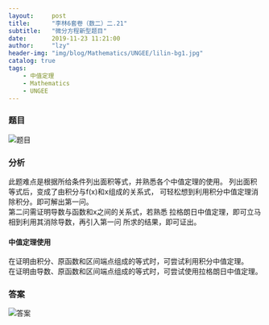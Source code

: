 ```yaml
---
layout:     post
title:      "李林6套卷（数二）二.21"
subtitle:   "微分方程新型题目"
date:       2019-11-23 11:21:00
author:     "lzy"
header-img: "img/blog/Mathematics/UNGEE/lilin-bg1.jpg"
catalog: true
tags:
    - 中值定理
    - Mathematics
    - UNGEE
---
```


### 题目
![题目](https://lzy-lvjerry.github.io/img/blog/Mathematics/UNGEE/2019-11-23-lilin1.2.21q.jpg)

### 分析
此题难点是根据所给条件列出面积等式，并熟悉各个中值定理的使用。
列出面积等式后，变成了由积分与f(x)和x组成的关系式，
可轻松想到利用积分中值定理消除积分。即可解出第一问。
<br>第二问需证明导数与函数和x之间的关系式，若熟悉
拉格朗日中值定理，即可立马相到利用其消除导数，再引入第一问
所求的结果，即可证出。
#### 中值定理使用
在证明由积分、原函数和区间端点组成的等式时，可尝试利用积分中值定理。
<br>在证明由导数、原函数和区间端点组成的等式时，可尝试使用拉格朗日中值定理。
### 答案
![答案](https://lzy-lvjerry.github.io/img/blog/Mathematics/UNGEE/2019-11-23-lilin1.2.21a.jpg)
